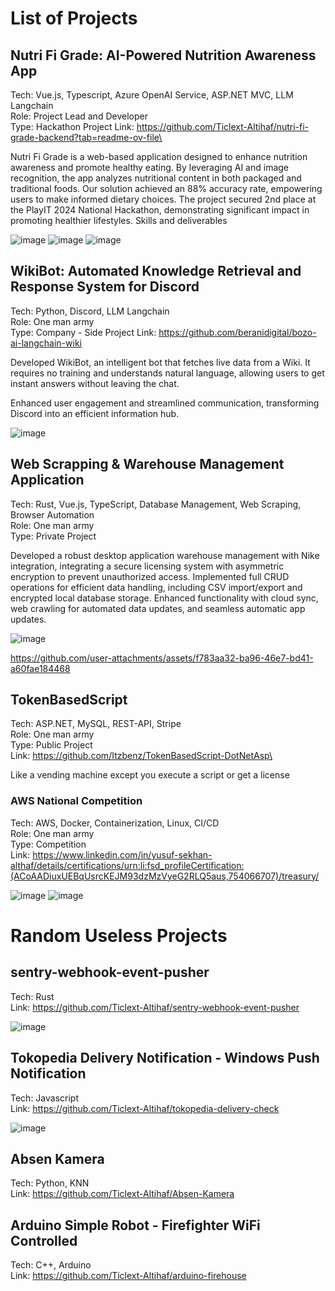 # List of Projects


## Nutri Fi Grade: AI-Powered Nutrition Awareness App

Tech: Vue.js, Typescript, Azure OpenAI Service, ASP.NET MVC, LLM Langchain\
Role: Project Lead and Developer\
Type: Hackathon Project
Link: https://github.com/Ticlext-Altihaf/nutri-fi-grade-backend?tab=readme-ov-file\

Nutri Fi Grade is a web-based application designed to enhance nutrition awareness and promote healthy eating. By leveraging AI and image recognition, the app analyzes nutritional content in both packaged and traditional foods. Our solution achieved an 88% accuracy rate, empowering users to make informed dietary choices. The project secured 2nd place at the PlayIT 2024 National Hackathon, demonstrating significant impact in promoting healthier lifestyles.
Skills and deliverables

![image](https://github.com/user-attachments/assets/03403933-2966-46c9-8c40-31cd80dbfcf8)
![image](https://github.com/user-attachments/assets/37139880-99ce-4dcd-b4e8-0d0ccbb075e8)
![image](https://github.com/user-attachments/assets/6ac70702-5f19-460c-a341-dc4a10589352)

## WikiBot: Automated Knowledge Retrieval and Response System for Discord
Tech: Python, Discord, LLM Langchain\
Role: One man army\
Type: Company - Side Project
Link: https://github.com/beranidigital/bozo-ai-langchain-wiki

Developed WikiBot, an intelligent bot that fetches live data from a Wiki. It requires no training and understands natural language, allowing users to get instant answers without leaving the chat.

Enhanced user engagement and streamlined communication, transforming Discord into an efficient information hub.

![image](https://github.com/user-attachments/assets/0567e5e5-fc80-4d78-9932-a183d08c2f2f)


## Web Scrapping & Warehouse Management Application
Tech: Rust, Vue.js, TypeScript, Database Management, Web Scraping, Browser Automation\
Role: One man army\
Type: Private Project

Developed a robust desktop application warehouse management with Nike integration, integrating a secure licensing system with asymmetric encryption to prevent unauthorized access. Implemented full CRUD operations for efficient data handling, including CSV import/export and encrypted local database storage. Enhanced functionality with cloud sync, web crawling for automated data updates, and seamless automatic app updates.


![image](https://github.com/user-attachments/assets/f16d6aa6-0554-4a36-8069-cd1f863f4c89)


https://github.com/user-attachments/assets/f783aa32-ba96-46e7-bd41-a60fae184468


## TokenBasedScript
Tech: ASP.NET, MySQL, REST-API, Stripe\
Role: One man army\
Type: Public Project\
Link: https://github.com/Itzbenz/TokenBasedScript-DotNetAsp\

Like a vending machine except you execute a script or get a license

### AWS National Competition
Tech: AWS, Docker, Containerization, Linux, CI/CD\
Role: One man army\
Type: Competition\
Link: https://www.linkedin.com/in/yusuf-sekhan-althaf/details/certifications/urn:li:fsd_profileCertification:(ACoAADiuxUEBqUsrcKEJM93dzMzVyeG2RLQ5aus,754066707)/treasury/

![image](https://github.com/user-attachments/assets/5d1c8bff-02c6-4df3-a326-ac33df0b95ed)
![image](https://github.com/user-attachments/assets/b75ad037-7372-4302-aba1-04ef4a93c29c)


# Random Useless Projects 

## sentry-webhook-event-pusher
Tech: Rust\
Link: https://github.com/Ticlext-Altihaf/sentry-webhook-event-pusher

![image](https://github.com/user-attachments/assets/fbc0779c-b5a9-405f-afe2-490c94621d4a)

## Tokopedia Delivery Notification - Windows Push Notification
Tech: Javascript\
Link: https://github.com/Ticlext-Altihaf/tokopedia-delivery-check

![image](https://github.com/user-attachments/assets/5ca05fbc-fb4a-4aca-aadc-a450d8447127)

## Absen Kamera
Tech: Python, KNN\
Link: https://github.com/Ticlext-Altihaf/Absen-Kamera

## Arduino Simple Robot - Firefighter WiFi Controlled
Tech: C++, Arduino\
Link: https://github.com/Ticlext-Altihaf/arduino-firehouse
